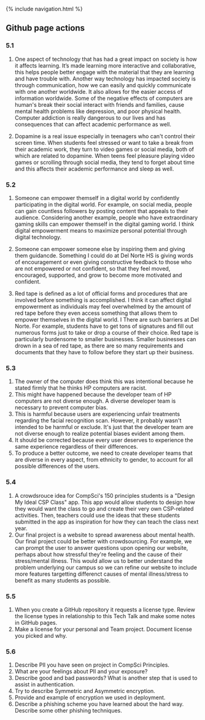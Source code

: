 {% include navigation.html %}

## **Github page actions**
### 5.1
1. One aspect of technology that has had a great impact on society is how it affects learning. It’s made learning more interactive and collaborative, this helps people better engage with the material that they are learning and have trouble with. Another way technology has impacted society is through communication, how we can easily and quickly communicate with one another worldwide. It also allows for the easier access of information worldwide. Some of the negative effects of computers are human's break their social interact with friends and families, cause mental health problems like depression, and poor physical health. Computer addiction is really dangerous to our lives and has consequences that can affect academic performance as well.


2. Dopamine is a real issue especially in teenagers who can't control their screen time. When students feel stressed or want to take a break from their academic work, they turn to video games or social media, both of which are related to dopamine. When teens feel pleasure playing video games or scrolling through social media, they tend to forget about time and this affects their academic performance and sleep as well.

### 5.2
1. Someone can empower themself in a digital world by confidently participating in the digital world. For example, on social media, people can gain countless followers by posting content that appeals to their audience. Considering another example, people who have extraordinary gaming skills can empower themself in the digital gaming world. I think digital empowerment means to maximize personal potential through digital technology.

2. Someone can empower someone else by inspiring them and giving them guidancde. Something I could do at Del Norte HS is giving words of encouragement or even giving constructive feedback to those who are not empowered or not confident, so that they feel moved, encouraged, supported, and grow to become more motivated and confident.

3. Red tape is defined as a lot of official forms and procedures that are involved before something is accomplished. I think it can affect digital empowerment as individuals may feel overwhelmed by the amount of red tape before they even access something that allows them to empower themselves in the digital world. I There are such barriers at Del Norte. For example, students have to get tons of signatures and fill out numerous forms just to take or drop a course of their choice. Red tape is particularly burdensome to smaller businesses. Smaller businesses can drown in a sea of red tape, as there are so many requirements and documents that they have to follow before they start up their business. 

### 5.3
1. The owner of the computer does think this was intentional because he stated firmly that he thinks HP computers are racist.
2. This might have happened because the developer team of HP computers are not diverse enough. A diverse developer team is necessary to prevent computer bias.
3. This is harmful because users are experiencing unfair treatments regarding the facial recognition scan. However, it probably wasn't intended to be harmful or exclude. It's just that the developer team are not diverse enough to realize potential biases evident among them.
4. It should be corrected because every user deserves to experience the same experience regardless of their differences. 
5. To produce a better outcome, we need to create developer teams that are diverse in every aspect, from ethnicity to gender, to account for all possible differences of the users.

### 5.4
1. A crowdsrouce idea for CompSci's 150 principles students is a "Design My Ideal CSP Class" app. This app would allow students to design how they would want the class to go and create their very own CSP-related activities. Then, teachers could use the ideas that these students submitted in the app as inspiration for how they can teach the class next year.
2. Our final project is a website to spread awareness about mental health. Our final project could be better with crowdsourcing. For example, we can prompt the user to answer questions upon opening our website, perhaps about how stressful they're feeling and the cause of their stress/mental illness. This would allow us to better understand the problem underlying our campus so we can refine our website to include more features targetting differenct causes of mental illness/stress to benefit as many students as possible.

### 5.5
1. When you create a GitHub repository it requests a license type. Review the license types in relationship to this Tech Talk and make some notes in GitHub pages.
2. Make a license for your personal and Team project. Document license you picked and why.

### 5.6
1. Describe PII you have seen on project in CompSci Principles.
2. What are your feelings about PII and your exposure?
3. Describe good and bad passwords? What is another step that is used to assist in authentication.
4. Try to describe Symmetric and Asymmetric encryption.
5. Provide and example of encryption we used in deployment.
6. Describe a phishing scheme you have learned about the hard way. Describe some other phishing techniques.
